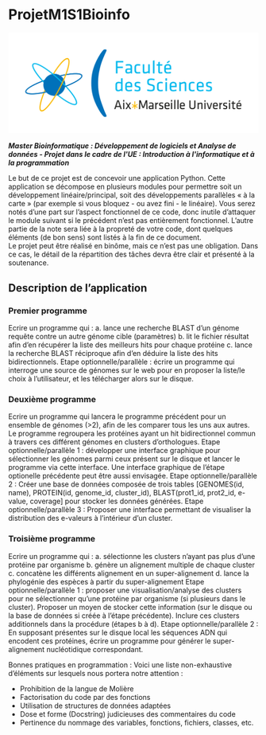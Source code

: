 # ProjetM1S1Bioinfo

![Logo](photos/logo.png)

***Master Bioinformatique : Développement de logiciels et Analyse de données - Projet dans le cadre de l'UE : Introduction à l'informatique et à la programmation***


Le but de ce projet est de concevoir une application Python. Cette application se décompose en plusieurs modules pour permettre soit un développement linéaire/principal, soit des développements parallèles « à la carte » (par exemple si vous bloquez - ou avez fini - le linéaire). Vous serez notés d’une part sur l’aspect fonctionnel de ce code, donc inutile d’attaquer le module suivant si le précédent n’est pas entièrement fonctionnel. L’autre partie de la note sera liée à la propreté de votre code, dont quelques éléments (de bon sens) sont listés à la fin de ce document. <br>
Le projet peut être réalisé en binôme, mais ce n’est pas une obligation. Dans ce cas, le détail de la répartition des tâches devra être clair et présenté à la soutenance.

## Description de l’application

### Premier programme

Ecrire un programme qui :
a.	lance une recherche BLAST d’un génome requête contre un autre génome cible (paramètres)
b.	lit le fichier résultat afin d’en récupérer la liste des meilleurs hits pour chaque protéine
c.	lance la recherche BLAST réciproque afin d’en déduire la liste des hits bidirectionnels.
Etape optionnelle/parallèle : écrire un programme qui interroge une source de génomes sur le web pour en proposer la liste/le choix à l’utilisateur, et les télécharger alors sur le disque.

### Deuxième programme
Ecrire un programme qui lancera le programme précédent pour un ensemble de génomes (>2), afin de les comparer tous les uns aux autres. Le programme regroupera les protéines ayant un hit bidirectionnel commun à travers ces différent génomes en clusters d’orthologues.
Etape optionnelle/parallèle 1 : développer une interface graphique pour sélectionner les génomes parmi ceux présent sur le disque et lancer le programme via cette interface. Une interface graphique de l’étape optionelle précédente peut être aussi envisagée.
Etape optionnelle/parallèle 2 : Créer une base de données composée de trois tables [GENOMES(id, name), PROTEIN(id, genome_id, cluster_id), BLAST(prot1_id, prot2_id, e-value, coverage] pour stocker les données générées.
Etape optionnelle/parallèle 3 : Proposer une interface permettant de visualiser la distribution des e-valeurs à l’intérieur d’un cluster.

### Troisième programme
Ecrire un programme qui :
a.	sélectionne les clusters n’ayant pas plus d’une protéine par organisme
b.	génère un alignement multiple de chaque cluster
c.	concatène les différents alignement en un super-alignement
d.	lance la phylogénie des espèces à partir du super-alignement
Etape optionnelle/parallèle 1 : proposer une visualisation/analyse des clusters pour ne sélectionner qu’une protéine par organisme (si plusieurs dans le cluster). Proposer un moyen de stocker cette information (sur le disque ou la base de données si créée à l’étape précédente). Inclure ces clusters additionnels dans la procédure (étapes b à d).
Etape optionnelle/parallèle 2 : En supposant présentes sur le disque local les séquences ADN qui encodent ces protéines, écrire un programme pour générer le super-alignement nucléotidique correspondant.

Bonnes pratiques en programmation : 
Voici une liste non-exhaustive d’éléments sur lesquels nous portera notre attention :
- Prohibition de la langue de Molière
-	Factorisation du code par des fonctions
-	Utilisation de structures de données adaptées
-	Dose et forme (Docstring) judicieuses des commentaires du code
-	Pertinence du nommage des variables, fonctions, fichiers, classes, etc.


